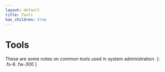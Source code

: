 ```yaml
---
layout: default
title: Tools
has_children: true
---
```


# Tools

These are some notes on common tools used in system administration.
{: .fs-6 .fw-300 }
